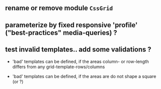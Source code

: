 rename or remove module `CssGrid`
-

parameterize by fixed responsive 'profile' ("best-practices" media-queries) ?
-

test invalid templates.. add some validations ?
-

- 'bad' templates can be defined, if the areas column- or row-length differs from any grid-template-rows/columns 

- 'bad' templates can be defined, if the areas are do not shape a square (or ?)
